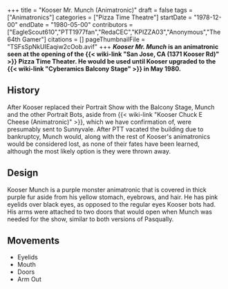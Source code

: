 +++
title = "Kooser Mr. Munch (Animatronic)"
draft = false
tags = ["Animatronics"]
categories = ["Pizza Time Theatre"]
startDate = "1978-12-00"
endDate = "1980-05-00"
contributors = ["EagleScout610","PTT1977fan","RedaCEC","KPIZZA03","Anonymous","The 64th Gamer"]
citations = []
pageThumbnailFile = "TSFsSpNkUIEaqiw2cOob.avif"
+++
***Kooser Mr. Munch* is an animatronic seen at the opening of the {{< wiki-link "San Jose, CA (1371 Kooser Rd)" >}} Pizza Time Theater. He would be used until Kooser upgraded to the {{< wiki-link "Cyberamics Balcony Stage" >}} in May 1980.**

## History

After Kooser replaced their Portrait Show with the Balcony Stage, Munch and the other Portrait Bots, aside from {{< wiki-link "Kooser Chuck E Cheese (Animatronic)" >}}, which we have confirmation of, were presumably sent to Sunnyvale. After PTT vacated the building due to bankruptcy, Munch would, along with the rest of Kooser's animatronics would be considered lost, as none of their fates have been learned, although the most likely option is they were thrown away.

## Design

Kooser Munch is a purple monster animatronic that is covered in thick purple fur aside from his yellow stomach, eyebrows, and hair. He has pink eyelids over black eyes, as opposed to the regular eyes Kooser bots had. His arms were attached to two doors that would open when Munch was needed for the show, similar to both versions of Pasqually.

## Movements

- Eyelids
- Mouth
- Doors
- Arm Out
